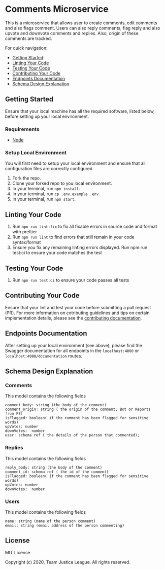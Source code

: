 # Comments Microservice

This is a microservice that allows user to create comments, edit comments and also flags comment. Users can also reply comments, flag reply and also upvote and downvote comments and replies. Also, origin of these comments are tracked.

For quick navigation:

- [Getting Started](#getting-started)
- [Linting Your Code](#linting-your-code)
- [Testing Your Code](#testing-your-code)
- [Contributing Your Code](#contributing-your-code)
- [Endpoints Documentation](#endpoints-documentation)
- [Schema Design Explanation](#schema-design-explanation)

## <a name="getting-started"></a> Getting Started

Ensure that your local machine has all the required software, listed below, before setting up your local environment.

### Requirements

- [Node](https://nodejs.org/en/download/)

### Setup Local Environment

You will first need to setup your local environment and ensure that all configuration files are correctly configured.

1. Fork the repo.
2. Clone your forked repo to you local environment.
3. In your terminal, run `npm install`.
4. In your terminal, run `cp .env.example .env`.
5. In your terminal, run `npm start`.

## <a name="linting-your-code"></a> Linting Your Code

1. Run `npm run lint:fix` to fix all fixable errors in source code and format with prettier
2. Run `npm run lint` to find errors that still remain in your code syntax/format
3. Ensure you fix any remaining linting errors displayed.
   Run npm run test:ci to ensure your code matches the test

## <a name="linting-your-code"></a> Testing Your Code

1. Run `npm run test:ci` to ensure your code passes all tests

## <a name="contributing-your-code"></a> Contributing Your Code

Ensure that your lint and test your code before submitting a pull request (PR). For more information on cotributing guidelines and tips on certain implementation details, please see the [contributing documentation](https://github.com/microapi/comment-microapi/tree/master/CONTRIBUTING.md).

## <a name="endpoints-documentation"></a> Endpoints Documentation

After setting up your local environment (see above), please find the Swagger documentation for all endpoints in the `localhost:4000` or `localhost:4000/documentation` routes.

## <a name="schema-design-explanation"></a> Schema Design Explanation

### Comments

This model contains the following fields

```
comment_body: string (the body of the comment)
comment_origin: string ( the origin of the comment; Bot or Reports from FE)
isFlagged: boolean( if the comment has been flagged for sensitive words)
upVotes: number
downVotes:  number
user: schema ref ( the details of the person that commented);

```

### Replies

This model contains the following fields

```
reply_body: string (the body of the comment)
comment_id: schema ref ( the id of the comment)
isFlagged: boolean( if the comment has been flagged for sensitive words)
upVotes: number
downVotes:  number

```

### Users

This model contains the following fields

```
name: string (name of the person comment)
email: string (email address of the person commenting)

```

## License

MIT License

Copyright (c) 2020, Team Justice League. All rights reserved.
